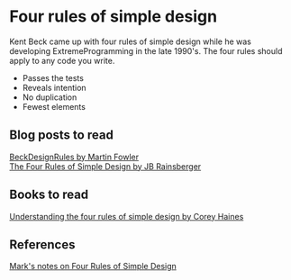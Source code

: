 # Four rules of simple design  

Kent Beck came up with four rules of simple design while he was developing ExtremeProgramming in the late 1990's. The four rules should apply to any code you write.  

* Passes the tests  
* Reveals intention  
* No duplication  
* Fewest elements  

## Blog posts to read

[BeckDesignRules by Martin Fowler](https://martinfowler.com/bliki/BeckDesignRules.html)  
[The Four Rules of Simple Design by JB Rainsberger](http://blog.jbrains.ca/permalink/the-four-elements-of-simple-design)  

## Books to read

[Understanding the four rules of simple design by Corey Haines](https://leanpub.com/4rulesofsimpledesign)  

## References

[Mark's notes on Four Rules of Simple Design](http://blog.markpearl.co.za/Four-Rules-of-Simple-Design)  
